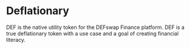 # Deflationary
DEF is the native utility token for the DEFswap Finance platform. DEF is a true deflationary token with a use case and a goal of creating financial literacy.
